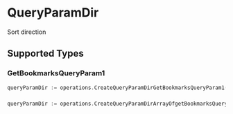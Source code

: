 # QueryParamDir

Sort direction


## Supported Types

### GetBookmarksQueryParam1

```go
queryParamDir := operations.CreateQueryParamDirGetBookmarksQueryParam1(operations.GetBookmarksQueryParam1{/* values here */})
```

### 

```go
queryParamDir := operations.CreateQueryParamDirArrayOfgetBookmarksQueryParam2([]operations.GetBookmarksQueryParam2{/* values here */})
```

